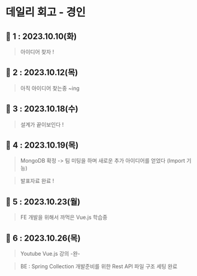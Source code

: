 # 데일리 회고 - 경인

## :taxi: 1 : 2023.10.10(화)

> 아이디어 찾자 ! 

## :taxi: 2 : 2023.10.12(목)

> 아직 아이디어 찾는중 ~ing  

## :taxi: 3 : 2023.10.18(수)

> 설계가 끝이보인다 !  

## :taxi: 4 : 2023.10.19(목)

> MongoDB 확정 -> 팀 미팅을 하며 새로운 추가 아이디어를 얻었다 (Import 기능)

> 발표자료 완료 ! 

## :taxi: 5 : 2023.10.23(월)
> FE 개발을 위해서 까먹은 Vue.js 학습중 

## :taxi: 6 : 2023.10.26(목)
> Youtube Vue.js 강의 -완-

> BE :  Spring Collection 개발준비를 위한 Rest API 파일 구조 세팅 완료

